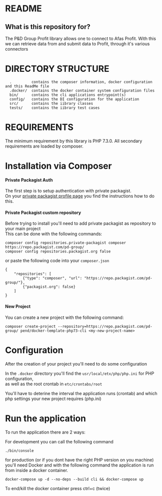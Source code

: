 # README #

## What is this repository for? ##

The P&D Group Profit library allows one to connect to Afas Profit.
With this we can retrieve data from and submit data to Profit, through it's various connectors

# DIRECTORY STRUCTURE

      .         contains the composer information, docker configuration and this ReadMe file
      .docker/  contains the docker container system configuration files
      bin/      contains the cli applications entrypoint(s)
      config/   contains the DI configuration for the application
      src/      contains the iibrary classes
      tests/    contains the iibrary test cases


# REQUIREMENTS

The minimum requirement by this library is PHP 7.3.0.
All secondary requirements are loaded by composer.

# Installation via Composer

#### Private Packagist Auth

The first step is to setup authentication with private packagist.  
On your [private packagist profile page](https://packagist.com/profile/auth) you find the instructions how to do this.

#### Private Packagist custom repository

Before trying to install you'll need to add private packagist as repository to your main project  
This can be done with the following commands:

~~~
composer config repositories.private-packagist composer https://repo.packagist.com/pd-group/
composer config repositories.packagist.org false
~~~

or paste the following code into your `composer.json`

~~~
{
    "repositories": [
        {"type": "composer", "url": "https://repo.packagist.com/pd-group/"},
        {"packagist.org": false}
    ]
}
~~~

#### New Project

You can create a new project with the following command:

~~~
composer create-project --repository=https://repo.packagist.com/pd-group/ pend/docker-template-php73-cli <my-new-project-name>
~~~

# Configuration

After the creation of your project you'll need to do some configuration

In the `.docker` directory you'll find the `usr/local/etx/php/php.ini` for PHP configuration,  
as well as the root crontab in `etc/crontabs/root`

You'll have to deterine the interval the application runs (crontab) and which php settings your new project requires (php.ini)

# Run the application

To run the application there are 2 ways:

For development you can call the following command
```
./bin/console
```

for production (or if you dont have the right PHP version on you machine) you'll need Docker
and with the following command the application is run from inside a docker container.
```
docker-compose up -d --no-deps --build cli && docker-compose up
```
To end/kill the docker container press ctrl+c (twice)